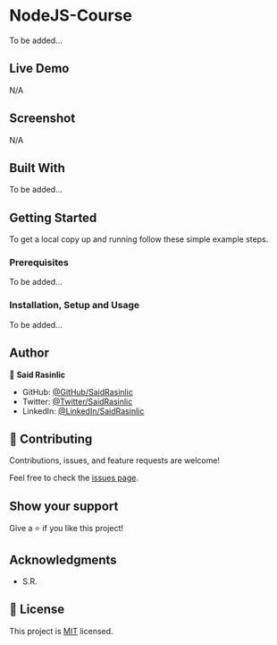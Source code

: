 # NodeJS-Course

To be added...


## Live Demo

N/A


## Screenshot

N/A
<!-- <p align="center"><img src="./app/assets/images/Project-Snapshot.png" alt="Project Snapshot" /> -->


## Built With

To be added...

## Getting Started

To get a local copy up and running follow these simple example steps.


### Prerequisites

To be added...
<!-- - Laptop or Desktop
- Web Browser
- Node.js (installed and set up)
- IDE (preferably Visual Studio Code)
- Programming Knowledge -->

### Installation, Setup and Usage

To be added...
<!-- - Clone this [repo](https://github.com/SaidRasinlic/NodeJS-Course)
- Navigate to the correct directory `cd NodeJS-Course/server` (case sensitive)
- In your terminal run the following commands:
  - `yarn install`
- Run `yarn dev` to start your server and build the required configuration
- Enter `http://localhost:3000/` or `localhost:3000` on your browser to run the app locally


**<p align="center">Congratulations, app should run successfully 🎉!</p>** -->

## Author

👤 **Said Rasinlic**

- GitHub: [@GitHub/SaidRasinlic](https://github.com/SaidRasinlic)
- Twitter: [@Twitter/SaidRasinlic](https://twitter.com/SaidRasinlic)
- LinkedIn: [@LinkedIn/SaidRasinlic](https://www.linkedin.com/in/SaidRasinlic)


## 🤝 Contributing

Contributions, issues, and feature requests are welcome!

Feel free to check the [issues page](../../issues/).

## Show your support

Give a ⭐️ if you like this project!

## Acknowledgments

- S.R.

## 📝 License

This project is [MIT](LICENSE) licensed.
